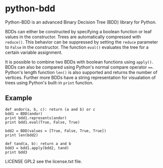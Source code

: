 python-bdd
==========

Python-BDD is an advanced Binary Decision Tree (BDD) library for Python.

BDDs can either be constructed by specifying a boolean function or leaf values in the constructor. Trees are automatically compressed with `reduce()`. This behavior can be suppressed by setting the `reduce` parameter to `False` in the constructor. The function `eval()` evaluates the tree for a certain variable assignment.

It is possible to combine two BDDs with boolean functions using `apply()`. BDDs can also be compared using Python's normal compare operator `==`. Python's length function `len()` is also supported and returns the number of vertices. Further more BDDs have a string representation for visualation of trees using Python's built-in `print` function.

Example
-------

    def andor(a, b, c): return (a and b) or c
    bdd1 = BDD(andor)
    print bdd1.represents(andor)
    print bdd1.eval(True, False, True)
    
    bdd2 = BDD(values = [True, False, True, True])
    print len(bdd2)

    def tand(a, b): return a and b
    bdd3 = bdd1.apply(bdd2, tand)
    print bdd3
    
LICENSE
GPL2 see the license.txt file.
